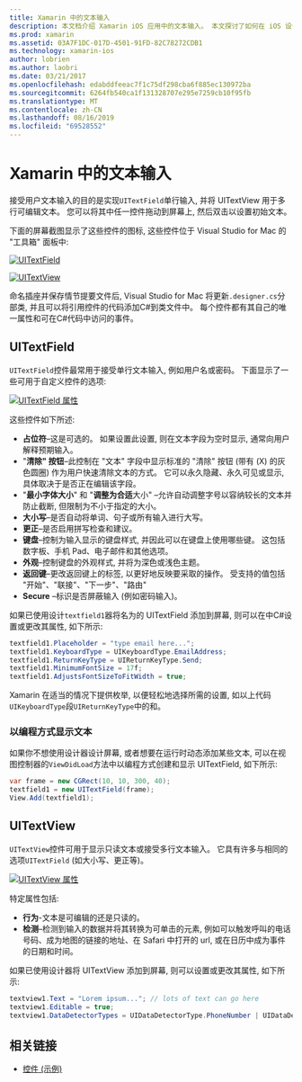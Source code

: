 ```yaml
---
title: Xamarin 中的文本输入
description: 本文档介绍 Xamarin iOS 应用中的文本输入。 本文探讨了如何在 iOS 设计器中以编程方式使用 UITextField 和 UITextVIew。
ms.prod: xamarin
ms.assetid: 03A7F1DC-017D-4501-91FD-82C78272CDB1
ms.technology: xamarin-ios
author: lobrien
ms.author: laobri
ms.date: 03/21/2017
ms.openlocfilehash: edabddfeeac7f1c75df298cba6f885ec130972ba
ms.sourcegitcommit: 6264fb540ca1f131328707e295e7259cb10f95fb
ms.translationtype: MT
ms.contentlocale: zh-CN
ms.lasthandoff: 08/16/2019
ms.locfileid: "69528552"
---
```

# <a name="text-input-in-xamarinios"></a>Xamarin 中的文本输入

接受用户文本输入的目的是实现`UITextField`单行输入, 并将 UITextView 用于多行可编辑文本。 您可以将其中任一控件拖动到屏幕上, 然后双击以设置初始文本。

下面的屏幕截图显示了这些控件的图标, 这些控件位于 Visual Studio for Mac 的 "工具箱" 面板中:

 [![](text-input-images/image11a.png "UITextField")](text-input-images/image11a.png#lightbox)

 [![](text-input-images/image13a.png "UITextView")](text-input-images/image13a.png#lightbox)

命名插座并保存情节提要文件后, Visual Studio for Mac 将更新`.designer.cs`分部类, 并且可以将引用控件的代码添加C#到类文件中。 每个控件都有其自己的唯一属性和可在C#代码中访问的事件。

 <a name="UITextField" />


## <a name="uitextfield"></a>UITextField

`UITextField`控件最常用于接受单行文本输入, 例如用户名或密码。 下面显示了一些可用于自定义控件的选项:

 [![](text-input-images/image15a.png "UITextField 属性")](text-input-images/image15a.png#lightbox)

这些控件如下所述:

- **占位符**–这是可选的。 如果设置此设置, 则在文本字段为空时显示, 通常向用户解释预期输入。
- "**清除" 按钮**–此控制在 "文本" 字段中显示标准的 "清除" 按钮 (带有 (X) 的灰色圆圈) 作为用户快速清除文本的方式。 它可以永久隐藏、永久可见或显示, 具体取决于是否正在编辑该字段。
- "**最小字体大小**" 和 "**调整为合适**大小" –允许自动调整字号以容纳较长的文本并防止截断, 但限制为不小于指定的大小。
- **大小写**–是否自动将单词、句子或所有输入进行大写。
- **更正**–是否启用拼写检查和建议。
- **键盘**–控制为输入显示的键盘样式, 并因此可以在键盘上使用哪些键。 这包括数字板、手机 Pad、电子邮件和其他选项。
- **外观**–控制键盘的外观样式, 并将为深色或浅色主题。
- **返回键**–更改返回键上的标签, 以更好地反映要采取的操作。 受支持的值包括 "开始"、"联接"、"下一步"、"路由"
- **Secure** –标识是否屏蔽输入 (例如密码输入)。


如果已使用设计`textfield1`器将名为的 UITextField 添加到屏幕, 则可以在中C#设置或更改其属性, 如下所示:

```csharp
textfield1.Placeholder = "type email here...";
textfield1.KeyboardType = UIKeyboardType.EmailAddress;
textfield1.ReturnKeyType = UIReturnKeyType.Send;
textfield1.MinimumFontSize = 17f;
textfield1.AdjustsFontSizeToFitWidth = true;
```

Xamarin 在适当的情况下提供枚举, 以便轻松地选择所需的设置, 如以上代码`UIKeyboardType`段`UIReturnKeyType`中的和。

### <a name="display-text-programmatically"></a>以编程方式显示文本

如果你不想使用设计器设计屏幕, 或者想要在运行时动态添加某些文本, 可以在视图控制器的`ViewDidLoad`方法中以编程方式创建和显示 UITextField, 如下所示:

```csharp
var frame = new CGRect(10, 10, 300, 40);
textfield1 = new UITextField(frame);
View.Add(textfield1);
```

 <a name="UITextView" />


## <a name="uitextview"></a>UITextView

`UITextView`控件可用于显示只读文本或接受多行文本输入。 它具有许多与相同的选项`UITextField` (如大小写、更正等)。

 [![](text-input-images/image16a.png "UITextView 属性")](text-input-images/image16a.png#lightbox)

特定属性包括:

- **行为**-文本是可编辑的还是只读的。
- **检测**–检测到输入的数据并将其转换为可单击的元素, 例如可以触发呼叫的电话号码、成为地图的链接的地址、在 Safari 中打开的 url, 或在日历中成为事件的日期和时间。


如果已使用设计器将 UITextView 添加到屏幕, 则可以设置或更改其属性, 如下所示:

```csharp
textview1.Text = "Lorem ipsum..."; // lots of text can go here
textview1.Editable = true;
textview1.DataDetectorTypes = UIDataDetectorType.PhoneNumber | UIDataDetectorType.Link;
```



## <a name="related-links"></a>相关链接

- [控件 (示例)](https://docs.microsoft.com/samples/xamarin/ios-samples/controls)
